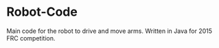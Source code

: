 # Robot-Code
Main code for the robot to drive and move arms. Written in Java for 2015 FRC competition.

